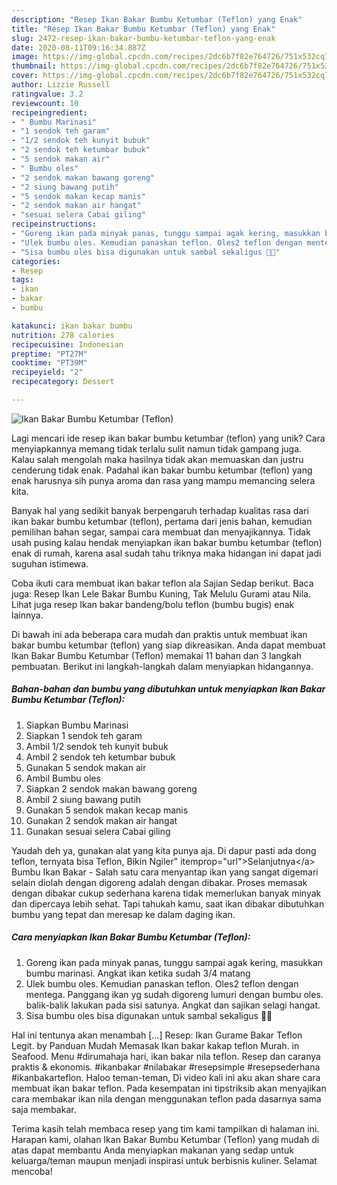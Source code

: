 ```yaml
---
description: "Resep Ikan Bakar Bumbu Ketumbar (Teflon) yang Enak"
title: "Resep Ikan Bakar Bumbu Ketumbar (Teflon) yang Enak"
slug: 2472-resep-ikan-bakar-bumbu-ketumbar-teflon-yang-enak
date: 2020-08-11T09:16:34.887Z
image: https://img-global.cpcdn.com/recipes/2dc6b7f82e764726/751x532cq70/ikan-bakar-bumbu-ketumbar-teflon-foto-resep-utama.jpg
thumbnail: https://img-global.cpcdn.com/recipes/2dc6b7f82e764726/751x532cq70/ikan-bakar-bumbu-ketumbar-teflon-foto-resep-utama.jpg
cover: https://img-global.cpcdn.com/recipes/2dc6b7f82e764726/751x532cq70/ikan-bakar-bumbu-ketumbar-teflon-foto-resep-utama.jpg
author: Lizzie Russell
ratingvalue: 3.2
reviewcount: 10
recipeingredient:
- " Bumbu Marinasi"
- "1 sendok teh garam"
- "1/2 sendok teh kunyit bubuk"
- "2 sendok teh ketumbar bubuk"
- "5 sendok makan air"
- " Bumbu oles"
- "2 sendok makan bawang goreng"
- "2 siung bawang putih"
- "5 sendok makan kecap manis"
- "2 sendok makan air hangat"
- "sesuai selera Cabai giling"
recipeinstructions:
- "Goreng ikan pada minyak panas, tunggu sampai agak kering, masukkan bumbu marinasi. Angkat ikan ketika sudah 3/4 matang"
- "Ulek bumbu oles. Kemudian panaskan teflon. Oles2 teflon dengan mentega. Panggang ikan yg sudah digoreng lumuri dengan bumbu oles. balik-balik lakukan pada sisi satunya. Angkat dan sajikan selagi hangat."
- "Sisa bumbu oles bisa digunakan untuk sambal sekaligus 👌🏻"
categories:
- Resep
tags:
- ikan
- bakar
- bumbu

katakunci: ikan bakar bumbu 
nutrition: 278 calories
recipecuisine: Indonesian
preptime: "PT27M"
cooktime: "PT39M"
recipeyield: "2"
recipecategory: Dessert

---
```



![Ikan Bakar Bumbu Ketumbar (Teflon)](https://img-global.cpcdn.com/recipes/2dc6b7f82e764726/751x532cq70/ikan-bakar-bumbu-ketumbar-teflon-foto-resep-utama.jpg)

Lagi mencari ide resep ikan bakar bumbu ketumbar (teflon) yang unik? Cara menyiapkannya memang tidak terlalu sulit namun tidak gampang juga. Kalau salah mengolah maka hasilnya tidak akan memuaskan dan justru cenderung tidak enak. Padahal ikan bakar bumbu ketumbar (teflon) yang enak harusnya sih punya aroma dan rasa yang mampu memancing selera kita.

Banyak hal yang sedikit banyak berpengaruh terhadap kualitas rasa dari ikan bakar bumbu ketumbar (teflon), pertama dari jenis bahan, kemudian pemilihan bahan segar, sampai cara membuat dan menyajikannya. Tidak usah pusing kalau hendak menyiapkan ikan bakar bumbu ketumbar (teflon) enak di rumah, karena asal sudah tahu triknya maka hidangan ini dapat jadi suguhan istimewa.

Coba ikuti cara membuat ikan bakar teflon ala Sajian Sedap berikut. Baca juga: Resep Ikan Lele Bakar Bumbu Kuning, Tak Melulu Gurami atau Nila. Lihat juga resep Ikan bakar bandeng/bolu teflon (bumbu bugis) enak lainnya.


Di bawah ini ada beberapa cara mudah dan praktis untuk membuat ikan bakar bumbu ketumbar (teflon) yang siap dikreasikan. Anda dapat membuat Ikan Bakar Bumbu Ketumbar (Teflon) memakai 11 bahan dan 3 langkah pembuatan. Berikut ini langkah-langkah dalam menyiapkan hidangannya.

<!--inarticleads1-->

##### Bahan-bahan dan bumbu yang dibutuhkan untuk menyiapkan Ikan Bakar Bumbu Ketumbar (Teflon):

1. Siapkan  Bumbu Marinasi
1. Siapkan 1 sendok teh garam
1. Ambil 1/2 sendok teh kunyit bubuk
1. Ambil 2 sendok teh ketumbar bubuk
1. Gunakan 5 sendok makan air
1. Ambil  Bumbu oles
1. Siapkan 2 sendok makan bawang goreng
1. Ambil 2 siung bawang putih
1. Gunakan 5 sendok makan kecap manis
1. Gunakan 2 sendok makan air hangat
1. Gunakan sesuai selera Cabai giling


Yaudah deh ya, gunakan alat yang kita punya aja. Di dapur pasti ada dong teflon, ternyata bisa Teflon, Bikin Ngiler&#34; itemprop=&#34;url&#34;&gt;Selanjutnya&lt;/a&gt; Bumbu Ikan Bakar - Salah satu cara menyantap ikan yang sangat digemari selain diolah dengan digoreng adalah dengan dibakar. Proses memasak dengan dibakar cukup sederhana karena tidak memerlukan banyak minyak dan dipercaya lebih sehat. Tapi tahukah kamu, saat ikan dibakar dibutuhkan bumbu yang tepat dan meresap ke dalam daging ikan. 

<!--inarticleads2-->

##### Cara menyiapkan Ikan Bakar Bumbu Ketumbar (Teflon):

1. Goreng ikan pada minyak panas, tunggu sampai agak kering, masukkan bumbu marinasi. Angkat ikan ketika sudah 3/4 matang
1. Ulek bumbu oles. Kemudian panaskan teflon. Oles2 teflon dengan mentega. Panggang ikan yg sudah digoreng lumuri dengan bumbu oles. balik-balik lakukan pada sisi satunya. Angkat dan sajikan selagi hangat.
1. Sisa bumbu oles bisa digunakan untuk sambal sekaligus 👌🏻


Hal ini tentunya akan menambah […] Resep: Ikan Gurame Bakar Teflon Legit. by Panduan Mudah Memasak Ikan bakar kakap teflon Murah. in Seafood. Menu #dirumahaja hari, ikan bakar nila teflon. Resep dan caranya praktis &amp; ekonomis. #ikanbakar #nilabakar #resepsimple #resepsederhana #ikanbakarteflon. Haloo teman-teman, Di video kali ini aku akan share cara membuat ikan bakar teflon. Pada kesempatan ini tipstriksib akan menyajikan cara membakar ikan nila dengan menggunakan teflon pada dasarnya sama saja membakar. 

Terima kasih telah membaca resep yang tim kami tampilkan di halaman ini. Harapan kami, olahan Ikan Bakar Bumbu Ketumbar (Teflon) yang mudah di atas dapat membantu Anda menyiapkan makanan yang sedap untuk keluarga/teman maupun menjadi inspirasi untuk berbisnis kuliner. Selamat mencoba!
